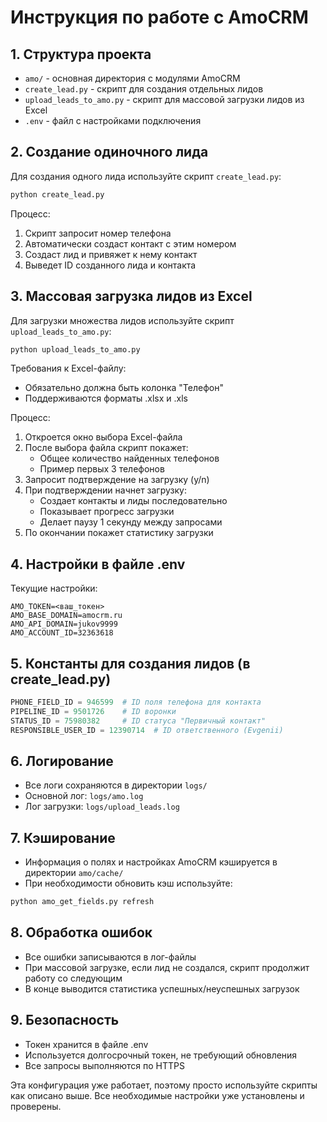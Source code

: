 # Инструкция по работе с AmoCRM

## 1. Структура проекта
- `amo/` - основная директория с модулями AmoCRM
- `create_lead.py` - скрипт для создания отдельных лидов
- `upload_leads_to_amo.py` - скрипт для массовой загрузки лидов из Excel
- `.env` - файл с настройками подключения

## 2. Создание одиночного лида
Для создания одного лида используйте скрипт `create_lead.py`:

```bash
python create_lead.py
```

Процесс:
1. Скрипт запросит номер телефона
2. Автоматически создаст контакт с этим номером
3. Создаст лид и привяжет к нему контакт
4. Выведет ID созданного лида и контакта

## 3. Массовая загрузка лидов из Excel
Для загрузки множества лидов используйте скрипт `upload_leads_to_amo.py`:

```bash
python upload_leads_to_amo.py
```

Требования к Excel-файлу:
- Обязательно должна быть колонка "Телефон"
- Поддерживаются форматы .xlsx и .xls

Процесс:
1. Откроется окно выбора Excel-файла
2. После выбора файла скрипт покажет:
   - Общее количество найденных телефонов
   - Пример первых 3 телефонов
3. Запросит подтверждение на загрузку (y/n)
4. При подтверждении начнет загрузку:
   - Создает контакты и лиды последовательно
   - Показывает прогресс загрузки
   - Делает паузу 1 секунду между запросами
5. По окончании покажет статистику загрузки

## 4. Настройки в файле .env
Текущие настройки:
```
AMO_TOKEN=<ваш_токен>
AMO_BASE_DOMAIN=amocrm.ru
AMO_API_DOMAIN=jukov9999
AMO_ACCOUNT_ID=32363618
```

## 5. Константы для создания лидов (в create_lead.py)
```python
PHONE_FIELD_ID = 946599  # ID поля телефона для контакта
PIPELINE_ID = 9501726    # ID воронки
STATUS_ID = 75980382     # ID статуса "Первичный контакт"
RESPONSIBLE_USER_ID = 12390714  # ID ответственного (Evgenii)
```

## 6. Логирование
- Все логи сохраняются в директории `logs/`
- Основной лог: `logs/amo.log`
- Лог загрузки: `logs/upload_leads.log`

## 7. Кэширование
- Информация о полях и настройках AmoCRM кэшируется в директории `amo/cache/`
- При необходимости обновить кэш используйте:
```bash
python amo_get_fields.py refresh
```

## 8. Обработка ошибок
- Все ошибки записываются в лог-файлы
- При массовой загрузке, если лид не создался, скрипт продолжит работу со следующим
- В конце выводится статистика успешных/неуспешных загрузок

## 9. Безопасность
- Токен хранится в файле .env
- Используется долгосрочный токен, не требующий обновления
- Все запросы выполняются по HTTPS

Эта конфигурация уже работает, поэтому просто используйте скрипты как описано выше. Все необходимые настройки уже установлены и проверены.

